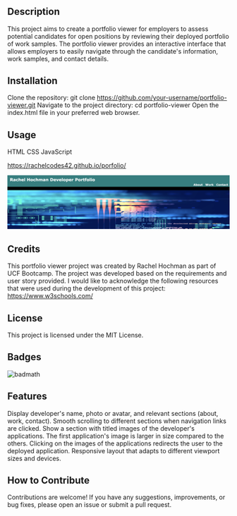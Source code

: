 # <Professional Portfolio>

## Description

This project aims to create a portfolio viewer for employers to assess potential candidates for open positions by reviewing their deployed portfolio of work samples. The portfolio viewer provides an interactive interface that allows employers to easily navigate through the candidate's information, work samples, and contact details.

## Installation

Clone the repository: git clone https://github.com/your-username/portfolio-viewer.git
Navigate to the project directory: cd portfolio-viewer
Open the index.html file in your preferred web browser.

## Usage

HTML
CSS
JavaScript

 https://rachelcodes42.github.io/porfolio/ 

![alt text](.vscode/assests/mainshot.png)

## Credits

This portfolio viewer project was created by Rachel Hochman as part of UCF Bootcamp. The project was developed based on the requirements and user story provided. I would like to acknowledge the following resources that were used during the development of this project: https://www.w3schools.com/ 

## License

This project is licensed under the MIT License.


## Badges

![badmath](https://img.shields.io/github/languages/top/lernantino/badmath)

## Features

Display developer's name, photo or avatar, and relevant sections (about, work, contact). Smooth scrolling to different sections when navigation links are clicked. Show a section with titled images of the developer's applications. The first application's image is larger in size compared to the others. Clicking on the images of the applications redirects the user to the deployed application. Responsive layout that adapts to different viewport sizes and devices.

## How to Contribute

Contributions are welcome! If you have any suggestions, improvements, or bug fixes, please open an issue or submit a pull request.